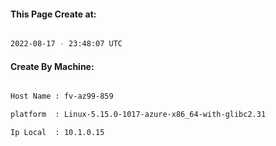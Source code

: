 
   
#### This Page Create at:

```bash

2022-08-17 - 23:48:07 UTC

```

#### Create By Machine:

```bash

Host Name : fv-az99-859

platform  : Linux-5.15.0-1017-azure-x86_64-with-glibc2.31

Ip Local  : 10.1.0.15

```

